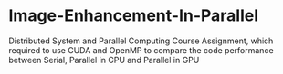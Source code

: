 # Image-Enhancement-In-Parallel
Distributed System and Parallel Computing Course Assignment, which required to use CUDA and OpenMP to compare the code performance between Serial, Parallel in CPU and Parallel in GPU
